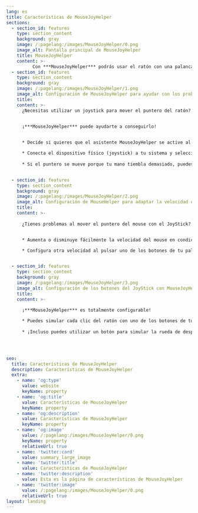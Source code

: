 ```yaml
---
lang: es
title: Características de MouseJoyHelper
sections:
  - section_id: features
    type: section_content
    background: gray
    image: /:pagelang:/images/MouseJoyHelper/0.png
    image_alt: Pantalla principal de MouseJoyHelper
    title: MouseJoyHelper
    content: >-
          Con ***MouseJoyHelper*** podrás usar el ratón con una palanca de juego (JoyStick)
  - section_id: features
    type: section_content
    background: gray
    image: /:pagelang:/images/MouseJoyHelper/1.png
    image_alt: Configuración de MouseJoyHelper para ayudar con los problemas de movilidad del mouse utilizando un joystick
    title:  
    content: >-
      ¿Necesitas utilizar un joystick para mover el puntero del ratón?


      ¡***MouseJoyHelper*** puede ayudarte a conseguirlo!
    

      * Decide si quieres que el asistente MouseJoyHelper se active al arrancar MouseHelper

      * Conecta el dispositivo físico (joystick) a tu sistema y selecciónalo para que MouseJoyHelper lo pueda utilizar.
      
      * Si el puntero se mueve porque tu mano tiembla demasiado, puedes modificar su sensibilidad para adaptarla a tus necesidades.


  - section_id: features
    type: section_content
    background: gray
    image: /:pagelang:/images/MouseJoyHelper/2.png
    image_alt: Configuración de MouseHelper para adaptar la velocidad del puntero del ratón
    title:  
    content: >-
      
      ¿Tienes problemas al mover el puntero del mouse con el JoyStick?


      * Aumenta o disminuye fácilmente la velocidad del mouse en condiciones normales.

      * Configura otra velocidad al pulsar uno de los botones de tu palanca de juego (JoyStick) para que funcione como un acelerador o un freno


  - section_id: features
    type: section_content
    background: gray
    image: /:pagelang:/images/MouseJoyHelper/3.png
    image_alt: Configuración de los botones del JoyStick con MouseJoyHelper
    title:  
    content: >-
      
      ¡***MouseJoyHelper*** es totalmente configurable!

      * Puedes simular cada clic del ratón con uno de los botones de tu JoyStick
      
      * ¡Incluso puedes utilizar un botón para simular la rueda de desplazamiento del ratón!



      
seo:
  title: Características de MouseJoyHelper
  description: Características de MouseJoyHelper
  extra:
    - name: 'og:type'
      value: website
      keyName: property
    - name: 'og:title'
      value: Características de MouseJoyHelper
      keyName: property
    - name: 'og:description'
      value: Características de MouseJoyHelper
      keyName: property
    - name: 'og:image'
      value: /:pagelang:/images/MouseJoyHelper/0.png
      keyName: property
      relativeUrl: true
    - name: 'twitter:card'
      value: summary_large_image
    - name: 'twitter:title'
      value: Características de MouseJoyHelper
    - name: 'twitter:description'
      value: Esta es la página de características de MouseJoyHelper
    - name: 'twitter:image'
      value: /:pagelang:/images/MouseJoyHelper/0.png
      relativeUrl: true
layout: landing
---
```

